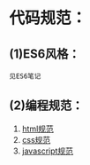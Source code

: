 # 代码规范：
## (1)ES6风格：

    见ES6笔记

## (2)编程规范：

1. [html规范](https://github.com/15754600159/my-practice/blob/master/01%20%E8%AF%AD%E6%B3%95/11%20%E4%BB%A3%E7%A0%81%E8%A7%84%E8%8C%83/html.md)
2. [css规范](https://github.com/15754600159/my-practice/blob/master/01%20%E8%AF%AD%E6%B3%95/11%20%E4%BB%A3%E7%A0%81%E8%A7%84%E8%8C%83/css.md)
3. [javascript规范](https://github.com/15754600159/my-practice/blob/master/01%20%E8%AF%AD%E6%B3%95/11%20%E4%BB%A3%E7%A0%81%E8%A7%84%E8%8C%83/javascript.md)



